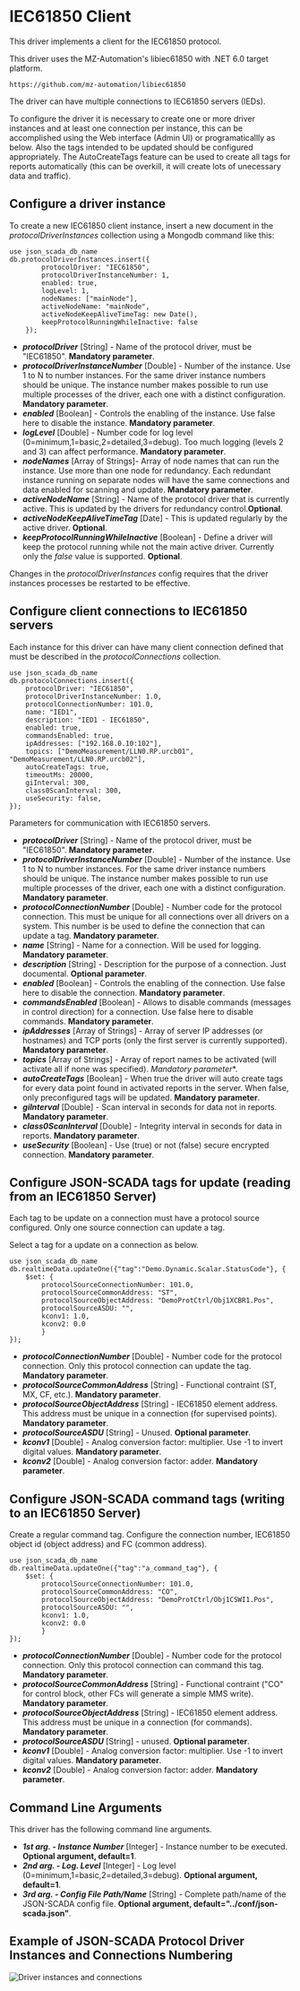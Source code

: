 # IEC61850 Client

This driver implements a client for the IEC61850 protocol.

This driver uses the MZ-Automation's libiec61850 with .NET 6.0 target platform.

    https://github.com/mz-automation/libiec61850

The driver can have multiple connections to IEC61850 servers (IEDs).

To configure the driver it is necessary to create one or more driver instances and at least one connection per instance, this can be accomplished using the Web interface (Admin UI) or programaticallly as below. Also the tags intended to be updated should be configured appropriately. The AutoCreateTags feature can be used to create all tags for reports automatically (this can be overkill, it will create lots of unecessary data and traffic).


##  Configure a driver instance

To create a new IEC61850 client instance, insert a new document in the _protocolDriverInstances_ collection using a Mongodb command like this:

    use json_scada_db_name
    db.protocolDriverInstances.insert({
            protocolDriver: "IEC61850",
            protocolDriverInstanceNumber: 1,
            enabled: true,
            logLevel: 1,
            nodeNames: ["mainNode"], 
            activeNodeName: "mainNode",
            activeNodeKeepAliveTimeTag: new Date(),
            keepProtocolRunningWhileInactive: false
        });

* _**protocolDriver**_ [String] - Name of the protocol driver, must be "IEC61850". **Mandatory parameter**.
* _**protocolDriverInstanceNumber**_ [Double] - Number of the instance. Use 1 to N to number instances. For the same driver instance numbers should be unique. The instance number makes possible to run use multiple processes of the driver, each one with a distinct configuration. **Mandatory parameter**.
* _**enabled**_ [Boolean] - Controls the enabling of the instance. Use false here to disable the instance. **Mandatory parameter**.
* _**logLevel**_ [Double] - Number code for log level (0=minimum,1=basic,2=detailed,3=debug). Too much logging (levels 2 and 3) can affect performance. **Mandatory parameter**.
* _**nodeNames**_ [Array of Strings]- Array of node names that can run the instance. Use more than one node for redundancy. Each redundant instance running on separate nodes will have the same connections and data enabled for scanning and update. **Mandatory parameter**.
* _**activeNodeName**_ [String] - Name of the protocol driver that is currently active. This is updated by the drivers for redundancy control.**Optional**.
* _**activeNodeKeepAliveTimeTag**_ [Date] - This is updated regularly  by the active driver. **Optional**.
* _**keepProtocolRunningWhileInactive**_ [Boolean] - Define a driver will keep the protocol running while not the main active driver. Currently only the _false_ value is supported. **Optional**.

Changes in the _protocolDriverInstances_ config requires that the driver instances processes be restarted to be effective.

## Configure client connections to IEC61850 servers

Each instance for this driver can have many client connection defined that must be described in the _protocolConnections_ collection.

    use json_scada_db_name
    db.protocolConnections.insert({
        protocolDriver: "IEC61850",
        protocolDriverInstanceNumber: 1.0,
        protocolConnectionNumber: 101.0,
        name: "IED1",
        description: "IED1 - IEC61850",
        enabled: true,
        commandsEnabled: true,
        ipAddresses: ["192.168.0.10:102"],
        topics: ["DemoMeasurement/LLN0.RP.urcb01", "DemoMeasurement/LLN0.RP.urcb02"],
        autoCreateTags: true,
        timeoutMs: 20000,
        giInterval: 300,
        class0ScanInterval: 300,
        useSecurity: false,
    });

Parameters for communication with IEC61850 servers.
* _**protocolDriver**_ [String] - Name of the protocol driver, must be "IEC61850". **Mandatory parameter**.
* _**protocolDriverInstanceNumber**_ [Double] - Number of the instance. Use 1 to N to number instances. For the same driver instance numbers should be unique. The instance number makes possible to run use multiple processes of the driver, each one with a distinct configuration. **Mandatory parameter**.
* _**protocolConnectionNumber**_ [Double] - Number code for the protocol connection. This must be unique for all connections over all drivers on a system. This number is be used to define the connection that can update a tag. **Mandatory parameter**.
* _**name**_ [String] - Name for a connection. Will be used for logging. **Mandatory parameter**.
* _**description**_ [String] - Description for the purpose of a connection. Just documental. **Optional parameter**.
* _**enabled**_ [Boolean] - Controls the enabling of the connection. Use false here to disable the connection. **Mandatory parameter**.
* _**commandsEnabled**_ [Boolean] - Allows to disable commands (messages in control direction) for a connection. Use false here to disable commands. **Mandatory parameter**.
* _**ipAddresses**_ [Array of Strings] - Array of server IP addresses (or hostnames) and TCP ports  (only the first server is currently supported). **Mandatory parameter**.
* _**topics**_ [Array of Strings] - Array of report names to be activated (will activate all if none was specified). *Mandatory parameter**.
* _**autoCreateTags**_ [Boolean] - When true the driver will auto create tags for every data point found in activated reports in the server. When false, only preconfigured tags will be updated. **Mandatory parameter**.
* _**giInterval**_ [Double] - Scan interval in seconds for data not in reports. **Mandatory parameter**.
* _**class0ScanInterval**_ [Double] - Integrity interval in seconds for data in reports. **Mandatory parameter**.
* _**useSecurity**_ [Boolean] - Use (true) or not (false) secure encrypted connection. **Mandatory parameter**.

## Configure JSON-SCADA tags for update (reading from an IEC61850 Server)

Each tag to be update on a connection must have a protocol source configured. Only one source connection can update a tag.

Select a tag for a update on a connection as below.

    use json_scada_db_name
    db.realtimeData.updateOne({"tag":"Demo.Dynamic.Scalar.StatusCode"}, {
        $set: {
            protocolSourceConnectionNumber: 101.0,
            protocolSourceCommonAddress: "ST",
            protocolSourceObjectAddress: "DemoProtCtrl/Obj1XCBR1.Pos",
            protocolSourceASDU: "", 
            kconv1: 1.0,
            kconv2: 0.0
            }
    });

* _**protocolConnectionNumber**_ [Double] - Number code for the protocol connection. Only this protocol connection can update the tag. **Mandatory parameter**.
* _**protocolSourceCommonAddress**_ [String] - Functional contraint (ST, MX, CF, etc.). **Mandatory parameter**.
* _**protocolSourceObjectAddress**_ [String] -  IEC61850 element address. This address must be unique in a connection (for supervised points). **Mandatory parameter**.
* _**protocolSourceASDU**_ [String] - Unused. **Optional parameter**.
* _**kconv1**_ [Double] - Analog conversion factor: multiplier. Use -1 to invert digital values. **Mandatory parameter**.
* _**kconv2**_ [Double] - Analog conversion factor: adder. **Mandatory parameter**.

## Configure JSON-SCADA command tags (writing to an IEC61850 Server)

Create a regular command tag. Configure the connection number, IEC61850 object id (object address) and FC (common address).

    use json_scada_db_name
    db.realtimeData.updateOne({"tag":"a_command_tag"}, {
        $set: {
            protocolSourceConnectionNumber: 101.0,
            protocolSourceCommonAddress: "CO",
            protocolSourceObjectAddress: "DemoProtCtrl/Obj1CSWI1.Pos",
            protocolSourceASDU: "", 
            kconv1: 1.0,
            kconv2: 0.0
            }
    });

* _**protocolConnectionNumber**_ [Double] - Number code for the protocol connection. Only this protocol connection can command this tag. **Mandatory parameter**.
* _**protocolSourceCommonAddress**_ [String] - Functional contraint ("CO" for control block, other FCs will generate a simple MMS write). **Mandatory parameter**.
* _**protocolSourceObjectAddress**_ [String] - IEC61850 element address. This address must be unique in a connection (for commands). **Mandatory parameter**.
* _**protocolSourceASDU**_ [String] - unused.  **Optional parameter**.
* _**kconv1**_ [Double] - Analog conversion factor: multiplier. Use -1 to invert digital values. **Mandatory parameter**.
* _**kconv2**_ [Double] - Analog conversion factor: adder. **Mandatory parameter**.

## Command Line Arguments

This driver has the following command line arguments.

* _**1st arg. - Instance Number**_ [Integer] - Instance number to be executed. **Optional argument, default=1**.
* _**2nd arg. - Log. Level**_ [Integer] - Log level (0=minimum,1=basic,2=detailed,3=debug). **Optional argument, default=1**.
* _**3rd arg. - Config File Path/Name**_ [String] - Complete path/name of the JSON-SCADA config file. **Optional argument, default="../conf/json-scada.json"**.

## Example of JSON-SCADA Protocol Driver Instances and Connections Numbering

![Driver instances and connections](https://github.com/riclolsen/json-scada/raw/master/docs/JSON-SCADA_Connections.png "Driver Instances and Connections Numbering")
